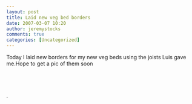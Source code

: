 ```yaml
---
layout: post
title: Laid new veg bed borders
date: 2007-03-07 10:20
author: jeremystocks
comments: true
categories: [Uncategorized]
---
```

<div>Today I laid new borders for my new veg beds using the joists Luis gave me.Hope to get a pic of them soon</div><br /><div><br /><br /><br /><div>.<a href="http://bp1.blogger.com/__8is-JjUlF0/RfFbGlbM6OI/AAAAAAAAAAM/kM7Q1z6vZZ4/s1600-h/PICT0002.JPG"><img alt="" src="http://bp1.blogger.com/__8is-JjUlF0/RfFbGlbM6OI/AAAAAAAAAAM/kM7Q1z6vZZ4/s320/PICT0002.JPG" border="0" /></a><a href="http://bp3.blogger.com/__8is-JjUlF0/RfFbnFbM6PI/AAAAAAAAAAU/zmcrUQd_nLY/s1600-h/PICT0003.JPG"><img alt="" src="http://bp3.blogger.com/__8is-JjUlF0/RfFbnFbM6PI/AAAAAAAAAAU/zmcrUQd_nLY/s320/PICT0003.JPG" border="0" /></a></div></div>
